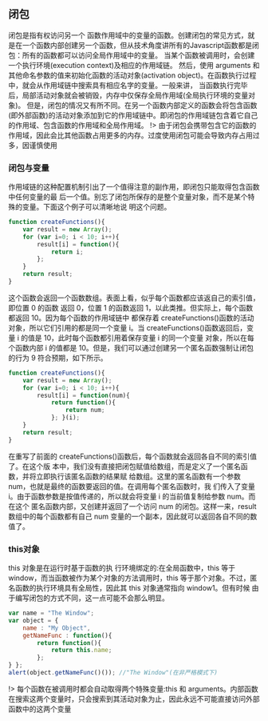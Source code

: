 ## 闭包
闭包是指有权访问另一个 函数作用域中的变量的函数。创建闭包的常见方式，就是在一个函数内部创建另一个函数，但从技术角度讲所有的Javascript函数都是闭包：所有的函数都可以访问全局作用域中的变量。
当某个函数被调用时，会创建一个执行环境(execution context)及相应的作用域链。 然后，使用 arguments 和其他命名参数的值来初始化函数的活动对象(activation object)。在函数执行过程中，就会从作用域链中搜索具有相应名字的变量。一般来讲， 当函数执行完毕后，局部活动对象就会被销毁，内存中仅保存全局作用域(全局执行环境的变量对象)。 但是，闭包的情况又有所不同。在另一个函数内部定义的函数会将包含函数(即外部函数)的活动对象添加到它的作用域链中。即闭包的作用域链包含着它自己的作用域、包含函数的作用域和全局作用域。
!> 由于闭包会携带包含它的函数的作用域，因此会比其他函数占用更多的内存。过度使用闭包可能会导致内存占用过多，因谨慎使用

### 闭包与变量
作用域链的这种配置机制引出了一个值得注意的副作用，即闭包只能取得包含函数中任何变量的最 后一个值。别忘了闭包所保存的是整个变量对象，而不是某个特殊的变量。下面这个例子可以清晰地说 明这个问题。
```js
function createFunctions(){
    var result = new Array();
    for (var i=0; i < 10; i++){
        result[i] = function(){
            return i; 
        };
    }
    return result;
}
```
这个函数会返回一个函数数组。表面上看，似乎每个函数都应该返自己的索引值，即位置 0 的函数 返回 0，位置 1 的函数返回 1，以此类推。但实际上，每个函数都返回 10。因为每个函数的作用域链中 都保存着 createFunctions()函数的活动对象，所以它们引用的都是同一个变量 i。当 createFunctions()函数返回后，变量 i 的值是 10，此时每个函数都引用着保存变量 i 的同一个变量 对象，所以在每个函数内部 i 的值都是 10。但是，我们可以通过创建另一个匿名函数强制让闭包的行为 9 符合预期，如下所示。
```js
function createFunctions(){
    var result = new Array();
    for (var i=0; i < 10; i++){
        result[i] = function(num){
            return function(){
                return num;
            }; }(i);
    }
    return result;
}
```
在重写了前面的 createFunctions()函数后，每个函数就会返回各自不同的索引值了。在这个版 本中，我们没有直接把闭包赋值给数组，而是定义了一个匿名函数，并将立即执行该匿名函数的结果赋 给数组。这里的匿名函数有一个参数 num，也就是最终的函数要返回的值。在调用每个匿名函数时，我 们传入了变量 i。由于函数参数是按值传递的，所以就会将变量 i 的当前值复制给参数 num。而在这个 匿名函数内部，又创建并返回了一个访问 num 的闭包。这样一来，result 数组中的每个函数都有自己 num 变量的一个副本，因此就可以返回各自不同的数值了。

### this对象

this 对象是在运行时基于函数的执 行环境绑定的:在全局函数中，this 等于 window，而当函数被作为某个对象的方法调用时，this 等于那个对象。不过，匿名函数的执行环境具有全局性，因此其 this 对象通常指向 window1。但有时候 由于编写闭包的方式不同，这一点可能不会那么明显。
````js
var name = "The Window";
var object = {
    name : "My Object",
    getNameFunc : function(){
        return function(){
            return this.name;
        };
} };
alert(object.getNameFunc()()); //"The Window"(在非严格模式下)
````

!> 每个函数在被调用时都会自动取得两个特殊变量:this 和 arguments。内部函数在搜索这两个变量时，只会搜索到其活动对象为止，因此永远不可能直接访问外部函数中的这两个变量
